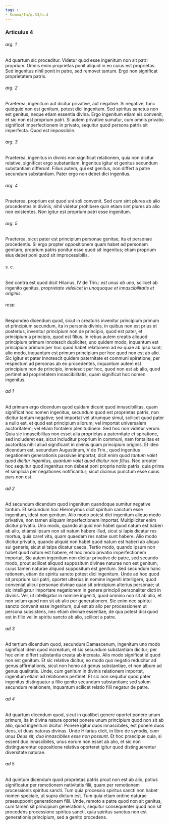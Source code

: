 ```yaml
---
tags : 
- Summa/Ia/q.33/a.4
---
```


### Articulus 4

###### arg. 1
Ad quartum sic proceditur. Videtur quod esse ingenitum non sit patri proprium. Omnis enim proprietas ponit aliquid in eo cuius est proprietas. Sed ingenitus nihil ponit in patre, sed removet tantum. Ergo non significat proprietatem patris.

###### arg. 2
Praeterea, ingenitum aut dicitur privative, aut negative. Si negative, tunc quidquid non est genitum, potest dici ingenitum. Sed spiritus sanctus non est genitus, neque etiam essentia divina. Ergo ingenitum etiam eis convenit, et sic non est proprium patri. Si autem privative sumatur, cum omnis privatio significet imperfectionem in privato, sequitur quod persona patris sit imperfecta. Quod est impossibile.

###### arg. 3
Praeterea, ingenitus in divinis non significat relationem, quia non dicitur relative, significat ergo substantiam. Ingenitus igitur et genitus secundum substantiam differunt. Filius autem, qui est genitus, non differt a patre secundum substantiam. Pater ergo non debet dici ingenitus.

###### arg. 4
Praeterea, proprium est quod uni soli convenit. Sed cum sint plures ab alio procedentes in divinis, nihil videtur prohibere quin etiam sint plures ab alio non existentes. Non igitur est proprium patri esse ingenitum.

###### arg. 5
Praeterea, sicut pater est principium personae genitae, ita et personae procedentis. Si ergo propter oppositionem quam habet ad personam genitam, proprium patris ponitur esse quod sit ingenitus; etiam proprium eius debet poni quod sit improcessibilis.

###### s. c.
Sed contra est quod dicit Hilarius, IV de Trin.: *est unus ab uno*, scilicet ab ingenito genitus, *proprietate videlicet in unoquoque et innascibilitatis et originis*.

###### resp.
Respondeo dicendum quod, sicut in creaturis invenitur principium primum et principium secundum, ita in personis divinis, in quibus non est prius et posterius, invenitur principium non de principio, quod est pater, et principium a principio, quod est filius. In rebus autem creatis aliquod principium primum innotescit dupliciter, uno quidem modo, inquantum est principium primum per hoc quod habet relationem ad ea quae ab ipso sunt; alio modo, inquantum est primum principium per hoc quod non est ab alio. Sic igitur et pater innotescit quidem paternitate et communi spiratione, per respectum ad personas ab eo procedentes, inquantum autem est principium non de principio, innotescit per hoc, quod non est ab alio, quod pertinet ad proprietatem innascibilitatis, quam significat hoc nomen ingenitus.

###### ad 1
Ad primum ergo dicendum quod quidam dicunt quod innascibilitas, quam significat hoc nomen ingenitus, secundum quod est proprietas patris, non dicitur tantum negative; sed importat vel utrumque simul, scilicet quod pater a nullo est, et quod est principium aliorum; vel importat universalem auctoritatem; vel etiam fontalem plenitudinem. Sed hoc non videtur verum. Quia sic innascibilitas non esset alia proprietas a paternitate et spiratione, sed includeret eas, sicut includitur proprium in communi, nam fontalitas et auctoritas nihil aliud significant in divinis quam principium originis. Et ideo dicendum est, secundum Augustinum, V de Trin., quod ingenitus negationem generationis passivae importat, dicit enim quod *tantum valet quod dicitur ingenitus, quantum valet quod dicitur non filius*. Nec propter hoc sequitur quod ingenitus non debeat poni propria notio patris, quia prima et simplicia per negationes notificantur; sicut dicimus punctum esse cuius pars non est.

###### ad 2
Ad secundum dicendum quod ingenitum quandoque sumitur negative tantum. Et secundum hoc Hieronymus dicit spiritum sanctum esse ingenitum, idest non genitum. Alio modo potest dici ingenitum aliquo modo privative, non tamen aliquam imperfectionem importat. Multipliciter enim dicitur privatio. Uno modo, quando aliquid non habet quod natum est haberi ab alio, etiamsi ipsum non sit natum habere illud, sicut si lapis dicatur res mortua, quia caret vita, quam quaedam res natae sunt habere. Alio modo dicitur privatio, quando aliquid non habet quod natum est haberi ab aliquo sui generis; sicut si talpa dicatur caeca. Tertio modo, quando ipsum non habet quod natum est habere, et hoc modo privatio imperfectionem importat. Sic autem ingenitum non dicitur privative de patre, sed secundo modo, prout scilicet aliquod suppositum divinae naturae non est genitum, cuius tamen naturae aliquod suppositum est genitum. Sed secundum hanc rationem, etiam de spiritu sancto potest dici ingenitum. Unde ad hoc quod sit proprium soli patri, oportet ulterius in nomine ingeniti intelligere, quod conveniat alicui personae divinae quae sit principium alterius personae; ut sic intelligatur importare negationem in genere principii personaliter dicti in divinis. Vel, ut intelligatur in nomine ingeniti, quod omnino non sit ab alio, et non solum quod non sit ab alio per generationem. Sic enim nec spiritui sancto convenit esse ingenitum, qui est ab alio per processionem ut persona subsistens, nec etiam divinae essentiae, de qua potest dici quod est in filio vel in spiritu sancto ab alio, scilicet a patre.

###### ad 3
Ad tertium dicendum quod, secundum Damascenum, ingenitum uno modo significat idem quod increatum, et sic secundum substantiam dicitur; per hoc enim differt substantia creata ab increata. Alio modo significat id quod non est genitum. Et sic relative dicitur, eo modo quo negatio reducitur ad genus affirmationis, sicut non homo ad genus substantiae, et non album ad genus qualitatis. Unde, cum genitum in divinis relationem importet, ingenitum etiam ad relationem pertinet. Et sic non sequitur quod pater ingenitus distinguatur a filio genito secundum substantiam; sed solum secundum relationem, inquantum scilicet relatio filii negatur de patre.

###### ad 4
Ad quartum dicendum quod, sicut in quolibet genere oportet ponere unum primum, ita in divina natura oportet ponere unum principium quod non sit ab alio, quod ingenitum dicitur. Ponere igitur duos innascibiles, est ponere duos deos, et duas naturas divinas. Unde Hilarius dicit, in libro de synodis, *cum unus Deus sit, duo innascibiles esse non possunt*. Et hoc praecipue quia, si essent duo innascibiles, unus eorum non esset ab alio, et sic non distinguerentur oppositione relativa oporteret igitur quod distinguerentur diversitate naturae.

###### ad 5
Ad quintum dicendum quod proprietas patris prout non est ab alio, potius significatur per remotionem nativitatis filii, quam per remotionem processionis spiritus sancti. Tum quia processio spiritus sancti non habet nomen speciale, ut supra dictum est. Tum quia etiam ordine naturae praesupponit generationem filii. Unde, remoto a patre quod non sit genitus, cum tamen sit principium generationis, sequitur consequenter quod non sit procedens processione spiritus sancti, quia spiritus sanctus non est generationis principium, sed a genito procedens.

